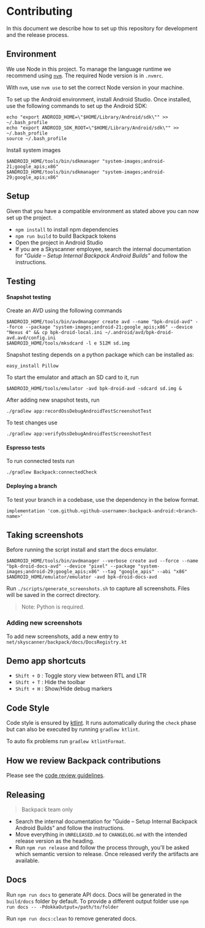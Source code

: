 # Contributing

In this document we describe how to set up this repository for development and the release process.

## Environment

We use Node in this project. To manage the language runtime we recommend using [`nvm`][1]. The required Node version is in `.nvmrc`.

With `nvm`, use `nvm use` to set the correct Node version in your machine.

To set up the Android environment, install Android Studio. Once installed, use the following commands to set up the Android SDK:

```
echo "export ANDROID_HOME=\"$HOME/Library/Android/sdk\"" >> ~/.bash_profile
echo "export ANDROID_SDK_ROOT=\"$HOME/Library/Android/sdk\"" >> ~/.bash_profile
source ~/.bash_profile
```

Install system images
```
$ANDROID_HOME/tools/bin/sdkmanager "system-images;android-21;google_apis;x86"
$ANDROID_HOME/tools/bin/sdkmanager "system-images;android-29;google_apis;x86"
```

## Setup

Given that you have a compatible environment as stated above you can now set up the project.

+ `npm install` to install npm dependencies
+ `npm run build` to build Backpack tokens
+  Open the project in Android Studio
+ If you are a Skyscanner employee, search the internal documentation for _"Guide – Setup Internal Backpack Android Builds"_ and follow the instructions.


## Testing

#### Snapshot testing
Create an AVD using the following commands

```
$ANDROID_HOME/tools/bin/avdmanager create avd --name "bpk-droid-avd" --force --package "system-images;android-21;google_apis;x86" --device "Nexus 4" && cp bpk-droid-local.ini ~/.android/avd/bpk-droid-avd.avd/config.ini
$ANDROID_HOME/tools/mksdcard -l e 512M sd.img
```

Snapshot testing depends on a python package which can be installed as:

```
easy_install Pillow
```

To start the emulator and attach an SD card to it, run

```
$ANDROID_HOME/tools/emulator -avd bpk-droid-avd -sdcard sd.img &
```

After adding new snapshot tests, run

```
./gradlew app:recordOssDebugAndroidTestScreenshotTest
```

To test changes use

```
./gradlew app:verifyOssDebugAndroidTestScreenshotTest
```

#### Espresso tests
To run connected tests run

```
./gradlew Backpack:connectedCheck
```

#### Deploying a branch
To test your branch in a codebase, use the dependency in the below format.

```
implementation 'com.github.<github-username>:backpack-android:<branch-name>'
```

## Taking screenshots

Before running the script install and start the docs emulator.

```
$ANDROID_HOME/tools/bin/avdmanager --verbose create avd --force --name "bpk-droid-docs-avd" --device "pixel" --package "system-images;android-29;google_apis;x86" --tag "google_apis" --abi "x86"
$ANDROID_HOME/emulator/emulator -avd bpk-droid-docs-avd
```

Run `./scripts/generate_screenshots.sh` to capture all screenshots. Files will be saved in the correct directory.

> Note: Python is required.

### Adding new screenshots

To add new screenshots, add a new entry to `net/skyscanner/backpack/docs/DocsRegistry.kt`

## Demo app shortcuts

- `Shift + D` : Toggle story view between RTL and LTR
- `Shift + T` : Hide the toolbar
- `Shift + H` : Show/Hide debug markers

## Code Style
Code style is ensured by [ktlint](https://github.com/shyiko/ktlint). It runs automatically during the `check` phase but can also be executed by running `gradlew ktlint`.

To auto fix problems run `gradlew ktlintFormat`.

## How we review Backpack contributions

Please see the [code review guidelines](https://github.com/Skyscanner/backpack/blob/master/CODE_REVIEW_GUIDELINES.md).

## Releasing

> Backpack team only

 - Search the internal documentation for "Guide – Setup Internal Backpack Android Builds" and follow the instructions.
 - Move everything in `UNRELEASED.md` to `CHANGELOG.md` with the intended release version as the heading.
 - Run `npm run release` and follow the process through, you'll be asked which semantic version to release. Once released verify the artifacts are available.

## Docs

Run `npm run docs` to generate API docs. Docs will be generated in the `build/docs` folder by default. To provide a different output folder use `npm run docs -- -PdokkaOutput=/path/to/folder`

Run `npm run docs:clean` to remove generated docs.



[1]: https://github.com/creationix/nvm
[3]: https://jitpack.io/#Skyscanner/backpack-android
